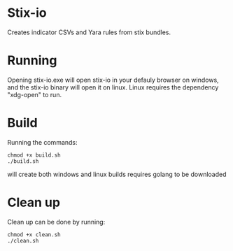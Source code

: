 # Stix-io
Creates indicator CSVs and Yara rules from stix bundles.

# Running
Opening stix-io.exe will open stix-io in your defauly browser on windows, and the stix-io binary will open it on linux. Linux requires the dependency "xdg-open" to run.

# Build

Running the commands:
```
chmod +x build.sh
./build.sh
```
will create both windows and linux builds
requires golang to be downloaded

# Clean up

Clean up can be done by running:
```
chmod +x clean.sh  
./clean.sh
```
